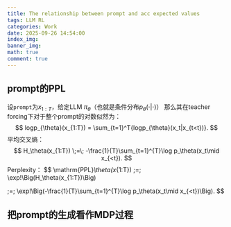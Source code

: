 ```yaml
---
title: The relationship between prompt and acc expected values
tags: LLM RL
categories: Work
date: 2025-09-26 14:54:00
index_img: 
banner_img: 
math: true
comment: true
---
```


## prompt的PPL

设`prompt`为$x_{1:T}$，给定LLM $\pi_{\theta}$（也就是条件分布$p_{\theta}(\cdot|\cdot)$） 那么其在teacher forcing下对于整个prompt的对数似然为：
$$
logp_{\theta}(x_{1:T}) = \sum_{t=1}^T{logp_{\theta}(x_t|x_{t<t})}.
$$
平均交叉熵：
$$
H_\theta(x_{1:T}) \;=\; -\frac{1}{T}\sum_{t=1}^{T}\log p_\theta(x_t\mid x_{<t}).
$$
Perplexity：
$$
\mathrm{PPL}_\theta(x_{1:T}) \;=\; \exp\!\Big(H_\theta(x_{1:T})\Big)

\;=\; \exp\!\Big(-\frac{1}{T}\sum_{t=1}^{T}\log p_\theta(x_t\mid x_{<t})\Big).
$$

## 把prompt的生成看作MDP过程

